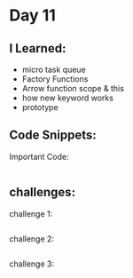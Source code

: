# Day 11


## I Learned: 

- micro task queue
- Factory Functions
- Arrow function scope & this
- how new keyword works
- prototype
  

## Code Snippets:

Important Code: 
```JS

```

## challenges:

challenge 1:

```JS

```


challenge 2:

```JS

```


challenge 3:

```JS

```
